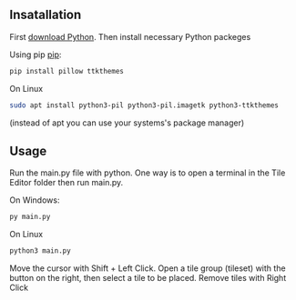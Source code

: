 ## Insatallation

First [download Python](https://www.python.org/downloads/).
Then install necessary Python packeges

Using pip [pip](https://pip.pypa.io/en/stable/):
```bash
pip install pillow ttkthemes
```
On Linux
```bash
sudo apt install python3-pil python3-pil.imagetk python3-ttkthemes
```
(instead of apt you can use your systems's package manager)

## Usage

Run the main.py file with python. One way is to open a terminal in the Tile Editor folder then run main.py.

On Windows:
```bash
py main.py
```
On Linux
```bash
python3 main.py
```

Move the cursor with Shift + Left Click. Open a tile group (tileset) with the button on the right, then select a tile to be placed. Remove tiles with Right Click
